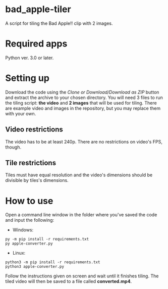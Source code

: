 # bad_apple-tiler
 A script for tiling the Bad Apple!! clip with 2 images.

# Required apps
Python ver. 3.0 or later.

# Setting up
Download the code using the *Clone or Download/Download as ZIP* button and extract the archive to your chosen directory. 
You will need 3 files to run the tiling script: **the video** and **2 images** that will be used for tiling. There are example video and images in the repository, but you may replace them with your own.

## Video restrictions
The video has to be at least 240p. There are no restrictions on video's FPS, though.

## Tile restrictions
Tiles must have equal resolution and the video's dimensions should be divisible by tiles's dimensions.

# How to use
Open a command line window in the folder where you've saved the code and input the following:
* Windows:
```
py -m pip install -r requirements.txt
py apple-converter.py
```
* Linux:
```
python3 -m pip install -r requirements.txt
python3 apple-converter.py
```
Follow the instructions given on screen and wait until it finishes tiling. The tiled video will then be saved to a file called **converted.mp4**.
